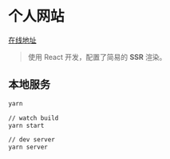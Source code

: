 # 个人网站

[在线地址](https://jaceyi.com)

> 使用 React 开发，配置了简易的 **SSR** 渲染。

## 本地服务

```bash
yarn

// watch build
yarn start

// dev server
yarn server
```
